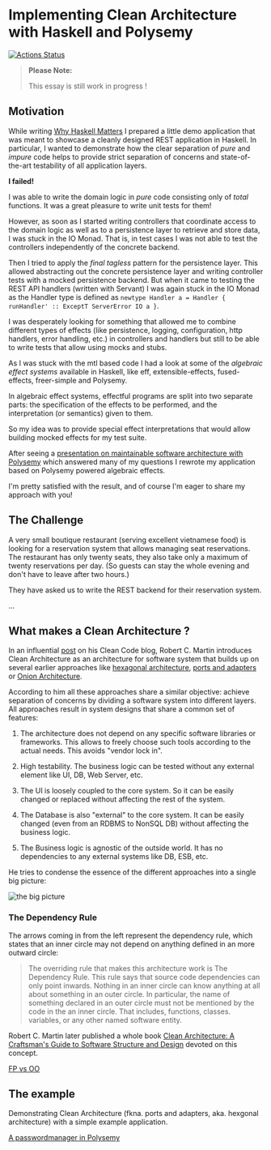 # Implementing Clean Architecture with Haskell and Polysemy

[![Actions Status](https://github.com/thma/RestaurantReservation/workflows/Haskell%20CI/badge.svg)](https://github.com/thma/RestaurantReservation/actions)

> **Please Note:**
>
> This essay is still work in progress ! 


## Motivation

While writing [Why Haskell Matters](https://github.com/thma/WhyHaskellMatters#readme) I prepared a little 
demo application that was meant to showcase a cleanly designed REST application in Haskell. 
In particular, I wanted to demonstrate how the clear separation of *pure* and *impure* code helps to
provide strict separation of concerns and state-of-the-art testability of all application layers.

**I failed!** 

I was able to write the domain logic in *pure* code consisting only of *total* functions. 
It was a great pleasure to write unit tests for them!

However, as soon as I started writing controllers that coordinate
access to the domain logic as well as to a persistence layer to retrieve and store data, I was stuck in the IO Monad.
That is, in test cases I was not able to test the controllers independently of the concrete backend.

Then I tried to apply the *final tagless* pattern for the persistence layer. This allowed abstracting out the concrete 
persistence layer and writing controller tests with a mocked persistence backend.
But when it came to testing the REST API handlers (written with Servant) I was again stuck in the IO Monad as the Handler type is defined as 
`newtype Handler a = Handler { runHandler' :: ExceptT ServerError IO a }`.

I was desperately looking for something that allowed me to combine different types of effects 
(like persistence, logging, configuration, http handlers, error handling, etc.) in controllers and handlers but still to be able to
write tests that allow using mocks and stubs.

As I was stuck with the mtl based code I had a look at some of the *algebraic effect systems* available in Haskell, like 
eff, extensible-effects, fused-effects, freer-simple and Polysemy. 

In algebraic effect systems, effectful programs are split into two separate parts: 
the specification of the effects to be performed, and the interpretation (or semantics) given to them.

So my idea was to provide special effect interpretations that would allow building mocked effects for my test suite.

After seeing a [presentation on maintainable software architecture with Polysemy](https://youtu.be/kIwd1D9m1gE) which answered
many of my questions I rewrote my application based on Polysemy powered algebraic effects.

I'm pretty satisfied with the result, and of course I'm eager to share my approach with you!

## The Challenge

A very small boutique restaurant (serving excellent vietnamese food) is looking for a reservation system that allows managing seat reservations.
The restaurant has only twenty seats, they also take only a maximum of twenty reservations per day. (So guests can stay 
the whole evening and don't have to leave after two hours.)

They have asked us to write the REST backend for their reservation system.

...


## What makes a Clean Architecture ?

In an influential [post](https://blog.cleancoder.com/uncle-bob/2012/08/13/the-clean-architecture.html) on his
Clean Code blog, Robert C. Martin introduces Clean Architecture as an architecture for software system that builds up on 
several earlier approaches like [hexagonal architecture](https://en.wikipedia.org/wiki/Hexagonal_architecture_(software)),
[ports and adapters](https://en.wikipedia.org/wiki/Hexagonal_architecture_(software)) or [Onion Architecture](https://jeffreypalermo.com/2008/07/the-onion-architecture-part-1/).

According to him all these approaches share a similar objective: achieve separation of concerns by dividing a software system into different layers. 
All approaches result in system designs that share a common set of features:

1. The architecture does not depend on any specific software libraries or frameworks. This allows to freely choose such tools
according to the actual needs. This avoids "vendor lock in".

2. High testability. The business logic can be tested without any external element like UI, DB, Web Server, etc.

3. The UI is loosely coupled to the core system. So it can be easily changed or replaced without affecting the rest of the system.

4. The Database is also "external" to the core system. It can be easily changed (even from an RDBMS to NonSQL DB) without affecting the business logic.

5. The Business logic is agnostic of the outside world. It has no dependencies to any external systems like DB, ESB, etc.
 
He tries to condense the essence of the different approaches into a single big picture:

![the big picture](https://blog.cleancoder.com/uncle-bob/images/2012-08-13-the-clean-architecture/CleanArchitecture.jpg) 
 
 ### The Dependency Rule
 
The arrows coming in from the left represent the dependency rule, which states that
an inner circle may not depend on anything defined in an more outward circle:
 
> The overriding rule that makes this architecture work is The Dependency Rule. This rule says that source code 
> dependencies can only point inwards. Nothing in an inner circle can know anything at all about something in an outer 
> circle. In particular, the name of something declared in an outer circle must not be mentioned by the code in the an 
> inner circle. That includes, functions, classes. variables, or any other named software entity.
 

Robert C. Martin later published a whole book [Clean Architecture: A Craftsman's Guide to Software Structure and Design](https://www.amazon.com/Clean-Architecture-Craftsmans-Software-Structure/dp/0134494164) 
devoted on this concept.

[FP vs OO](http://blog.cleancoder.com/uncle-bob/2018/04/13/FPvsOO.html)



## The example



Demonstrating Clean Architecture (fkna. ports and adapters, aka. hexgonal architecture) with a simple example application.


[A passwordmanager in Polysemy](https://haskell-explained.gitlab.io/blog/posts/2019/07/31/polysemy-is-cool-part-2/index.html)


